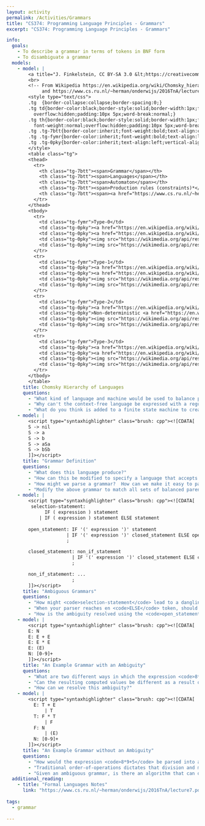 ```yaml
---
layout: activity
permalink: /Activities/Grammars
title: "CS374: Programming Language Principles - Grammars"
excerpt: "CS374: Programming Language Principles - Grammars"

info: 
  goals: 
    - To describe a grammar in terms of tokens in BNF form
    - To disambiguate a grammar
  models:
    - model: |
        <a title="J. Finkelstein, CC BY-SA 3.0 &lt;https://creativecommons.org/licenses/by-sa/3.0&gt;, via Wikimedia Commons" href="https://en.wikipedia.org/wiki/Chomsky_hierarchy#The_hierarchy"><img width="512" alt="Chomsky-hierarchy" src="https://upload.wikimedia.org/wikipedia/commons/thumb/9/9a/Chomsky-hierarchy.svg/512px-Chomsky-hierarchy.svg.png"></a>
        <br>
        <!-- From Wikipedia https://en.wikipedia.org/wiki/Chomsky_hierarchy 
             and https://www.cs.ru.nl/~herman/onderwijs/2016TnA/lecture7.pdf -->
        <style type="text/css">
        .tg  {border-collapse:collapse;border-spacing:0;}
        .tg td{border-color:black;border-style:solid;border-width:1px;font-family:Arial, sans-serif;font-size:14px;
          overflow:hidden;padding:10px 5px;word-break:normal;}
        .tg th{border-color:black;border-style:solid;border-width:1px;font-family:Arial, sans-serif;font-size:14px;
          font-weight:normal;overflow:hidden;padding:10px 5px;word-break:normal;}
        .tg .tg-7btt{border-color:inherit;font-weight:bold;text-align:center;vertical-align:top}
        .tg .tg-fymr{border-color:inherit;font-weight:bold;text-align:left;vertical-align:top}
        .tg .tg-0pky{border-color:inherit;text-align:left;vertical-align:top}
        </style>
        <table class="tg">
        <thead>
          <tr>
            <th class="tg-7btt"><span>Grammar</span></th>
            <th class="tg-7btt"><span>Languages</span></th>
            <th class="tg-7btt"><span>Automaton</span></th>
            <th class="tg-7btt"><span>Production rules (constraints)*</span></th>
            <th class="tg-7btt"><span><a href="https://www.cs.ru.nl/~herman/onderwijs/2016TnA/lecture7.pdf">Examples</a></span></th>
          </tr>
        </thead>
        <tbody>
          <tr>
            <td class="tg-fymr">Type-0</td>
            <td class="tg-0pky"><a href="https://en.wikipedia.org/wiki/Recursively_enumerable_language"><span style="text-decoration:none;color:#0B0080;background-color:initial">Recursively enumerable</span></a></td>
            <td class="tg-0pky"><a href="https://en.wikipedia.org/wiki/Turing_machine"><span style="text-decoration:none;color:#0B0080;background-color:initial">Turing machine</span></a></td>
            <td class="tg-0pky"><img src="https://wikimedia.org/api/rest_v1/media/math/render/svg/902fc01e3f2cc85935e36efe834b543eb6b19d5b" alt="{\displaystyle \gamma \rightarrow \alpha }" width="46" height="17"><br>(no constraints)</td>
            <td class="tg-0pky"><img src="https://wikimedia.org/api/rest_v1/media/math/render/svg/46f75a36ee91fb70c39b78145c087df4abdb1035" alt="{\displaystyle L=\{w|w}" width="71" height="21"><br>describes a terminating Turing machine<br><img src="https://wikimedia.org/api/rest_v1/media/math/render/svg/2cf208e5d370391e66767f13641bd5ee6ad93825" alt="\}" width="8" height="21"></td>
          </tr>
          <tr>
            <td class="tg-fymr">Type-1</td>
            <td class="tg-0pky"><a href="https://en.wikipedia.org/wiki/Context-sensitive_grammar"><span style="text-decoration:none;color:#0B0080;background-color:initial">Context-sensitive</span></a></td>
            <td class="tg-0pky"><a href="https://en.wikipedia.org/wiki/Linear_bounded_automaton"><span style="text-decoration:none;color:#0B0080;background-color:initial">Linear-bounded non-deterministic Turing machine</span></a></td>
            <td class="tg-0pky"><img src="https://wikimedia.org/api/rest_v1/media/math/render/svg/1173552bcbf68bb06baf9b0a2f543dbc845caefd" alt="\alpha A \beta \rightarrow \alpha \gamma \beta" width="89" height="19"></td>
            <td class="tg-0pky"><img src="https://wikimedia.org/api/rest_v1/media/math/render/svg/2bb63b71ffcba840f36e802aafe4c9951cf9ec38" alt="{\displaystyle L=\{a^{n}b^{n}c^{n}|n>0\}}" width="147" height="21"></td>
          </tr>
          <tr>
            <td class="tg-fymr">Type-2</td>
            <td class="tg-0pky"><a href="https://en.wikipedia.org/wiki/Context-free_grammar"><span style="text-decoration:none;color:#0B0080;background-color:initial">Context-free</span></a></td>
            <td class="tg-0pky">Non-deterministic <a href="https://en.wikipedia.org/wiki/Pushdown_automaton"><span style="text-decoration:none;color:#0B0080;background-color:initial">pushdown automaton</span></a></td>
            <td class="tg-0pky"><img src="https://wikimedia.org/api/rest_v1/media/math/render/svg/13dc432701b1477bc9ba32b0d71c58ecf2d44d9e" alt="{\displaystyle A\rightarrow \alpha }" width="50" height="16"></td>
            <td class="tg-0pky"><img src="https://wikimedia.org/api/rest_v1/media/math/render/svg/dfafe0fa14e5249f492f5cbde42062ba4904d56f" alt="{\displaystyle L=\{a^{n}b^{n}|n>0\}}" width="130" height="21"></td>
          </tr>
          <tr>
            <td class="tg-fymr">Type-3</td>
            <td class="tg-0pky"><a href="https://en.wikipedia.org/wiki/Regular_grammar"><span style="text-decoration:none;color:#0B0080;background-color:initial">Regular</span></a></td>
            <td class="tg-0pky"><a href="https://en.wikipedia.org/wiki/Finite_state_automaton"><span style="text-decoration:none;color:#0B0080;background-color:initial">Finite state automaton</span></a></td>
            <td class="tg-0pky"><img src="https://wikimedia.org/api/rest_v1/media/math/render/svg/c5a21ff7c854fa27daf7ab3882590f938e5720e9" alt="{\displaystyle A\rightarrow {\text{a}}}" width="47" height="16"><br>and<br><img src="https://wikimedia.org/api/rest_v1/media/math/render/svg/8a487d4dba9e9959ea3a34e06b5e5677c8eff4d4" alt="{\displaystyle A\rightarrow {\text{a}}B}" width="60" height="16"></td>
            <td class="tg-0pky"><img src="https://wikimedia.org/api/rest_v1/media/math/render/svg/2d8085f37ec7d2aa499b0d27008c940279088d09" alt="{\displaystyle L=\{a^{n}|n\geq 0\}}" width="114" height="21"></td>
          </tr>
        </tbody>
        </table>
      title: Chomsky Hierarchy of Languages
      questions:
        - "What kind of language and machine would be used to balance parenthesis, and why?"
        - "Why can't the context-free language be expressed with a regular language or finite state machine?"
        - "What do you think is added to a finite state machine to create a push-down automata?"
    - model: |
        <script type="syntaxhighlighter" class="brush: cpp"><![CDATA[
        S -> nil
        S -> a
        S -> b
        S -> aSa
        S -> bSb
        ]]></script> 
      title: "Grammar Definition"
      questions:
        - "What does this language produce?"
        - "How can this be modified to specify a language that accepts <code>String</code>s of <code>n</code> a characters followed by <code>n</code> b characters?"
        - "How might we parse a grammar?  How can we make it easy to parse a grammar?  For example, would it help if every production began with a unique terminal?"
        - "Modify the above grammar to match all sets of balanced parenthesis, for example: <code>(())</code> but not <code>())</code>."
    - model: |
        <script type="syntaxhighlighter" class="brush: cpp"><![CDATA[
         selection-statement:
              IF ( expression ) statement
            | IF ( expression ) statement ELSE statement
            
        open_statement: IF '(' expression ')' statement
                      | IF '(' expression ')' closed_statement ELSE open_statement
                      ;

        closed_statement: non_if_statement
                        | IF '(' expression ')' closed_statement ELSE closed_statement
                        ;

        non_if_statement: ...
                        ;
        ]]></script> 
      title: "Ambiguous Grammars"
      questions:
        - "How might <code>selection-statement</code> lead to a dangling else block ambiguity in a nested if statement?"
        - "When your parser reaches en <code>ELSE</code> token, should it resolve the prior <code>IF</code> statement or continue parsing as part of this inner nested <code>IF</code> clause?  This is known as a <strong>shift-reduce</code> conflict."
        - "How is the ambiguity resolved using the <code>open_statement</code> instead?"
    - model: |
        <script type="syntaxhighlighter" class="brush: cpp"><![CDATA[
        E: N
        E: E + E
        E: E * E
        E: (E)
        N: [0-9]+        
        ]]></script> 
      title: "An Example Grammar with an Ambiguity"
      questions:
        - "What are two different ways in which the expression <code>8*9+5</code> can be parsed into a parse tree?  What does each parse tree look like?  This is another example of a shift-reduce conflict resulting from an ambiguous grammar."
        - "Can the resulting computed values be different as a result of this ambiguity?"
        - "How can we resolve this ambiguity?"
    - model: |
        <script type="syntaxhighlighter" class="brush: cpp"><![CDATA[
          E: T + E
              | T
          T: F * T
              | F
          F: N
              | (E)
          N: [0-9]+       
        ]]></script> 
      title: "An Example Grammar without an Ambiguity"
      questions:
        - "How would the expression <code>8*9+5</code> be parsed into a parse tree?  How about <code>5+8*9</code>?  Draw each parse tree."
        - "Traditional order-of-operations dictates that division and multiplication resolve prior to addition and subtraction.  Where does the multiplication occur within this parse tree, and why is this position important to ensure that these operators resolve prior to the addition?"
        - "Given an ambiguous grammar, is there an algorithm that can disambiguate it, or do we have to design against the ambiguity up front?  Why or why not?"
  additional_reading:
    - title: "Formal Languages Notes"
      link: "https://www.cs.ru.nl/~herman/onderwijs/2016TnA/lecture7.pdf"
      
tags:
  - grammar
  
---
```


